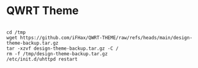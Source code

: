 # QWRT Theme
<pre><code>
cd /tmp
wget https://github.com/iFHax/QWRT-THEME/raw/refs/heads/main/design-theme-backup.tar.gz
tar -xzvf design-theme-backup.tar.gz -C /
rm -f /tmp/design-theme-backup.tar.gz
/etc/init.d/uhttpd restart
</code></pre>

 

